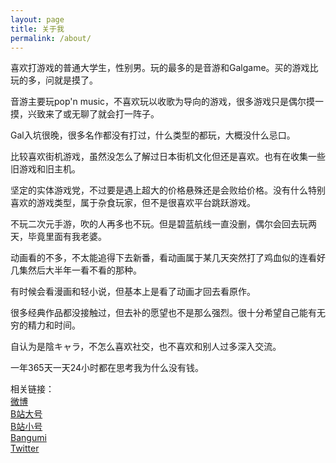 ```yaml
---
layout: page
title: 关于我
permalink: /about/
---
```

喜欢打游戏的普通大学生，性别男。玩的最多的是音游和Galgame。买的游戏比玩的多，问就是摸了。

音游主要玩pop'n music，不喜欢玩以收歌为导向的游戏，很多游戏只是偶尔摸一摸，兴致来了或无聊了就会打一阵子。

Gal入坑很晚，很多名作都没有打过，什么类型的都玩，大概没什么忌口。

比较喜欢街机游戏，虽然没怎么了解过日本街机文化但还是喜欢。也有在收集一些旧游戏和旧主机。

坚定的实体游戏党，不过要是遇上超大的价格悬殊还是会败给价格。没有什么特别喜欢的游戏类型，属于杂食玩家，但不是很喜欢平台跳跃游戏。

不玩二次元手游，吹的人再多也不玩。但是碧蓝航线一直没删，偶尔会回去玩两天，毕竟里面有我老婆。

动画看的不多，不太能追得下去新番，看动画属于某几天突然打了鸡血似的连看好几集然后大半年一看不看的那种。

有时候会看漫画和轻小说，但基本上是看了动画才回去看原作。

很多经典作品都没接触过，但去补的愿望也不是那么强烈。很十分希望自己能有无穷的精力和时间。

自认为是陰キャラ，不怎么喜欢社交，也不喜欢和别人过多深入交流。

一年365天一天24小时都在思考我为什么没有钱。 

相关链接：      
[微博][weibo]      
[B站大号][bili1]      
[B站小号][bili2]      
[Bangumi][bgm]         
[Twitter][twi]

[weibo]: https://weibo.com/u/5679319503
[bili1]: https://space.bilibili.com/22617205
[bili2]: https://space.bilibili.com/613745004
[bgm]: https://bangumi.tv/user/izumimorin
[twi]: https://twitter.com/Ayaki_Izumi

